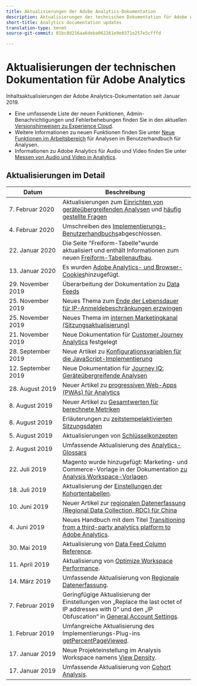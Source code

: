 ```yaml
---
title: Aktualisierungen der Adobe Analytics-Dokumentation
description: Aktualisierungen der technischen Dokumentation für Adobe Analytics
short-title: Analytics documentation updates
translation-type: tm+mt
source-git-commit: 01bc8d216aa6deba062261e9e0371e257e5cfffd

---
```



# Aktualisierungen der technischen Dokumentation für Adobe Analytics

Inhaltsaktualisierungen der Adobe Analytics-Dokumentation seit Januar 2019.

* Eine umfassende Liste der neuen Funktionen, Admin-Benachrichtigungen und Fehlerbehebungen finden Sie in den aktuellen [Versionshinweisen zu Experience Cloud](https://marketing.adobe.com/resources/help/en_US/whatsnew/).
* Weitere Informationen zu neuen Funktionen finden Sie unter [Neue Funktionen im Arbeitsbereich](/help/analyze/analysis-workspace/new-features-in-analysis-workspace.md) für Analysen im Benutzerhandbuch für Analysen.
* Informationen zu Adobe Analytics für Audio und Video finden Sie unter [Messen von Audio und Video in Analytics](https://docs.adobe.com/content/help/en/media-analytics/using/media-overview.html).

## Aktualisierungen im Detail

| Datum | Beschreibung |
|---|---|
| 7. Februar 2020 | Aktualisierungen zum [Einrichten von geräteübergreifenden Analysen](../components/cda/cda-setup.md) und [häufig gestellte Fragen](../components/cda/cda-faq.md) |
| 4. Februar 2020 | Umschreiben des [Implementierungs-Benutzerhandbuchs](../implement/home.md)abgeschlossen. |
| 22. Januar 2020 | Die Seite &quot;Freiform-Tabelle&quot;wurde aktualisiert und enthält Informationen zum neuen [Freiform-Tabellenaufbau](/help/analyze/analysis-workspace/visualizations/freeform-table.md). |
| 13. Januar 2020 | Es wurden [Adobe Analytics- und Browser-Cookies](../technotes/cookies.md)hinzugefügt. |
| 29. November 2019 | Überarbeitung der Dokumentation zu [Data Feeds](/help/export/analytics-data-feed/data-feed-overview.md) |
| 25. November 2019 | Neues Thema zum [Ende der Lebensdauer für IP-Anmeldebeschränkungen erzwingen](https://docs.adobe.com/content/help/en/analytics/admin/company-settings/login-restrictions-eol.html) |
| 25. November 2019 | Neues Thema im [internen Marketingkanal (Sitzungsaktualisierung)](https://docs.adobe.com/content/help/en/analytics/components/marketing-channels/session-refresh.html) |
| 21. November 2019 | Neue Dokumentation für [Customer Journey Analytics](https://docs.adobe.com/content/help/en/analytics-platform/using/cja-landing.html) festgelegt |
| 28. September 2019 | Neue Artikel zu [Konfigurationsvariablen für die JavaScript-Implementierung](https://docs.adobe.com/content/help/en/analytics/implementation/javascript-implementation/variables-analytics-reporting/configuration-variables.html) |
| 12. September 2019 | Neue Dokumentation für [Journey IQ: Geräteübergreifende Analysen](https://docs.adobe.com/content/help/en/analytics/components/cda/cda-home.html) |
| 28. August 2019 | Neuer Artikel zu [progressiven Web-Apps (PWAs) für Analytics](https://docs.adobe.com/content/help/en/analytics/analyze/pwa/pwa.html) |
| 8. August 2019 | Neuer Artikel zu [Gesamtwerten für berechnete Metriken](/help/components/c-calcmetrics/cm-totals.md) |
| 8. August 2019 | Erläuterungen zu [zeitstempelaktivierten Sitzungsdaten](/help/admin/admin/timestamp-optional.md) |
| 5. August 2019 | Aktualisierungen von [Schlüsselkonzepten](/help/analyze/reports-analytics/key-concepts.md) |
| 2. August 2019 | Umfassende Aktualisierung des [Analytics-Glossars](/help/technotes/terms.md) |
| 22. Juli 2019 | Magento wurde hinzugefügt: Marketing- und Commerce-Vorlage in der Dokumentation [zu Analysis Workspace-Vorlagen](/help/analyze/analysis-workspace/build-workspace-project/starter-projects.md). |
| 18. Juli 2019 | Aktualisierung der [Einstellungen der Kohortentabellen](/help/analyze/analysis-workspace/visualizations/cohort-table/t-cohort.md). |
| 10. Juni 2019 | Neuer Artikel zur [regionalen Datenerfassung (Regional Data Collection, RDC) für China](https://docs.adobe.com/content/help/en/analytics/technotes/rdc/rdc-china.html) |
| 4. Juni 2019 | Neues Handbuch mit dem Titel [Transitioning from a third-party analytics platform to Adobe Analytics](/help/technotes/ga-to-aa/home.md). |
| 30. Mai 2019 | Aktualisierung von [Data Feed Column Reference](/help/export/analytics-data-feed/c-df-contents/datafeeds-reference.md). |
| 11. April 2019 | Aktualisierung von [Optimize Workspace Performance](/help/analyze/analysis-workspace/optimizing-performance.md). |
| 14. März 2019 | Umfassende Aktualisierung von [Regionale Datenerfassung](/help/technotes/rdc/regional-data-collection.md). |
| 7. Februar 2019 | Geringfügige Aktualisierung der Einstellungen von „Replace the last octet of IP addresses with 0“ und den „IP Obfuscation“ in [General Account Settings](/help/admin/admin/general-acct-settings-admin.md). |
| 1. Februar 2019 | Umfangreiche Aktualisierung des Implementierungs-Plug-ins [getPercentPageViewed](../implement/vars/plugins/getpercentpageviewed.md). |
| 17. Januar 2019 | Neue Projekteinstellung im Analysis Workspace namens [View Density](/help/analyze/analysis-workspace/build-workspace-project/view-density.md). |
| 17. Januar 2019 | Umfassende Aktualisierung von [Cohort Analysis](/help/analyze/analysis-workspace/visualizations/cohort-table/cohort-analysis.md). |
